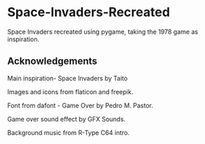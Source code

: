 # Space-Invaders-Recreated

Space Invaders recreated using pygame, taking the 1978 game as inspiration.


## Acknowledgements

Main inspiration- Space Invaders by Taito

Images and icons from flaticon and freepik.

Font from dafont - Game Over by Pedro M. Pastor.

Game over sound effect by GFX Sounds.

Background music from R-Type C64 intro.
